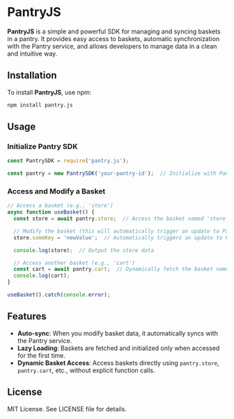 # PantryJS

**PantryJS** is a simple and powerful SDK for managing and syncing baskets in a pantry. It provides easy access to baskets, automatic synchronization with the Pantry service, and allows developers to manage data in a clean and intuitive way.

## Installation

To install **PantryJS**, use npm:

```bash
npm install pantry.js
```

## Usage

### Initialize Pantry SDK

```javascript
const PantrySDK = require('pantry.js');

const pantry = new PantrySDK('your-pantry-id');  // Initialize with Pantry ID
```

### Access and Modify a Basket

```javascript
// Access a basket (e.g., 'store')
async function useBasket() {
  const store = await pantry.store;  // Access the basket named 'store'

  // Modify the basket (this will automatically trigger an update to Pantry)
  store.someKey = 'newValue';  // Automatically triggers an update to Pantry!

  console.log(store);  // Output the store data

  // Access another basket (e.g., 'cart')
  const cart = await pantry.cart;  // Dynamically fetch the basket named 'cart'
  console.log(cart);
}

useBasket().catch(console.error);
```

## Features

- **Auto-sync**: When you modify basket data, it automatically syncs with the Pantry service.
- **Lazy Loading**: Baskets are fetched and initialized only when accessed for the first time.
- **Dynamic Basket Access**: Access baskets directly using `pantry.store`, `pantry.cart`, etc., without explicit function calls.

## License

MIT License. See LICENSE file for details.
